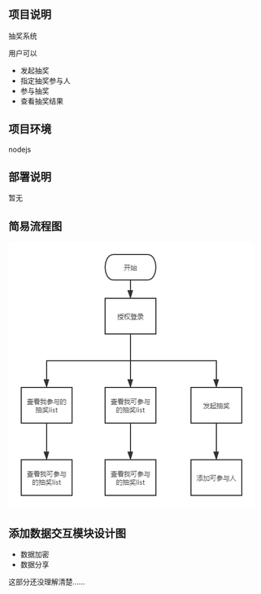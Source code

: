 ## 项目说明

抽奖系统

用户可以

* 发起抽奖
* 指定抽奖参与人
* 参与抽奖
* 查看抽奖结果

## 项目环境

nodejs

## 部署说明

暂无

## 简易流程图

![](flowchart/flowchart.png)

## 添加数据交互模块设计图

* 数据加密
* 数据分享

这部分还没理解清楚……